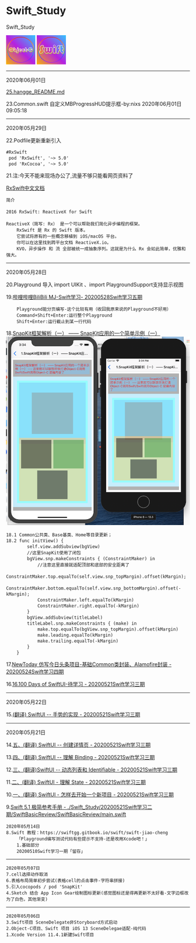 # Swift_Study
Swift_Study

![](./Res/20200507Sketch绘制图标/ObjectC_Small.png)
![](./Res/20200507Sketch绘制图标/Swift_Small.png)

---

2020年06月01日


[25.hangge_README.md](./hangge_README.md)

23.Common.swift 自定义MBProgressHUD提示框-by:nixs 2020年06月01日09:05:18

---

2020年05月29日

22.Podfile更新重新引入
```
#RxSwift
 pod 'RxSwift', '~> 5.0'
 pod 'RxCocoa', '~> 5.0'
```

21.注:今天不能来现场办公了,流量不够只能看网页资料了
    
[RxSwift中文文档](https://beeth0ven.github.io/RxSwift-Chinese-Documentation/)
    
```
简介

2016 RxSwift: ReactiveX for Swift

ReactiveX（简写: Rx） 是一个可以帮助我们简化异步编程的框架。
    RxSwift 是 Rx 的 Swift 版本。
    它尝试将原有的一些概念移植到 iOS/macOS 平台。
    你可以在这里找到跨平台文档 ReactiveX.io。
    KVO，异步操作 和 流 全部被统一成抽象序列。这就是为什么 Rx 会如此简单，优雅和强大。
```
---

2020年05月28日

20.Playground 导入 import UIKit 、import PlaygroundSupport支持显示视图

19.[哔哩哔哩BiliBili MJ-Swift学习- 20200528Swift学习五期](https://www.bilibili.com/video/BV1eE411M7Ha?p=1)
```
    Playground能分页编写-这个比较有用（收回我原来说的Playground不好用）
    Command+Shift+Enter:运行整个Playground
    Shift+Enter:运行截止到某一行代码
```

18.[SnapKit框架解析（一） —— SnapKit应用的一个简单示例（一）](https://www.jianshu.com/p/daa3496c9736)
    ![](./Res/20200507Sketch绘制图标/SnapKit.png)
```
18.1 Common公共类、Base基类、Home等目录更新；
18.2 func initView() {
        self.view.addSubview(bgView)
        //这里SnapKit使用了闭包
        bgView.snp.makeConstraints { (ConstraintMaker) in
            //注意这里直接就适配顶部和底部的安全距离了
            ConstraintMaker.top.equalTo(self.view.snp_topMargin).offset(kMargin);
            ConstraintMaker.bottom.equalTo(self.view.snp_bottomMargin).offset(-kMargin);
            ConstraintMaker.left.equalTo(kMargin)
            ConstraintMaker.right.equalTo(-kMargin)
        }
        bgView.addSubview(titleLabel)
        titleLabel.snp.makeConstraints { (make) in
            make.top.equalTo(bgView.snp_topMargin).offset(kMargin)
            make.leading.equalTo(kMargin)
            make.trailing.equalTo(-kMargin)
        }
    }
```
17.[NewToday 仿写今日头条项目-基础Common类封装、Alamofire封装 - 20200524Swift学习四期](./20200524Swift学习四期)

16.[16.100 Days of SwiftUI-待学习 - 20200521Swift学习三期](https://www.jianshu.com/p/dc1ef05d9d4f)

---
2020年05月22日

15.[(翻译) SwiftUI -- 手势的实现 - 20200521Swift学习三期](https://www.jianshu.com/p/457ef71cb8e8)

---

2020年05月21日

14.[五、(翻译) SwiftUI -- 创建详情页 - 20200521Swift学习三期](https://www.jianshu.com/p/f71231a19297)

13.[四、(翻译) SwiftUI -- 理解 Binding - 20200521Swift学习三期](https://www.jianshu.com/p/ed9d278a04a0)

12.[三、(翻译)SwiftUI -- 动态列表和 Identifiable - 20200521Swift学习三期](https://www.jianshu.com/p/2713f904a405)

11.[二、(翻译) SwiftUI - 理解 State - 20200521Swift学习三期](https://www.jianshu.com/p/aace56356aa7)

10.[一、(翻译) SwiftUI - 怎样去开始一个新项目 - 20200521Swift学习三期](https://www.jianshu.com/p/3828c5a5ba92)

9.[Swift 5.1 极简参考手册 - ./Swift_Study/20200521Swift学习二期/SwiftBasicReview/SwiftBasicReview/main.swift](https://blog.csdn.net/zsxjtip/article/details/104155074?ops_request_misc=&request_id=&biz_id=102&utm_term=swift5.1&utm_medium=distribute.pc_search_result.none-task-blog-2~all~sobaiduweb~default-3-104155074) 
```    
2020年05月14日
8.Swift 教程：https://swiftgg.gitbook.io/swift/swift-jiao-cheng
    「Playground编写测试代码有些提示不支持-还是改用Xcode吧！」
    1.基础部分
    20200510Swift学习一期「留存」
```
---
```
2020年05月07日
7.cell选择动作取消
6.表格布局简单初步尝试(表格cell的点击事件-字符串拼接)
5.引入cocopods / pod 'SnapKit'
4.Sketch 结合 App Icon Gear绘制图标更新(感觉图标还是得再更新不太好看-文字边框改为了白色，其他渐变)
```
---
```
2020年05月06日
3.Swift项目 SceneDelegate非Storyboard方式启动
2.Object-C项目、Swift 项目 iOS 13 SceneDelegae适配-纯代码
1.Xcode Version 11.4.1新建Swift项目
```